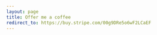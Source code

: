 ```yaml
---
layout: page
title: Offer me a coffee
redirect_to: https://buy.stripe.com/00g9DRe5o6wF2LCaEF
---
```

